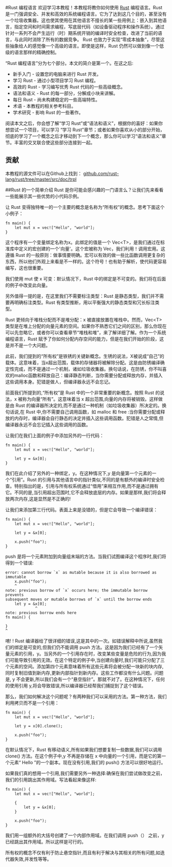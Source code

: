 #Rust 编程语言
欢迎学习本教程！本教程将教你如何使用 [Rust](http://www.rust-lang.org/) 编程语言。Rust 是一门强调安全、并发和高效的系统编程语言。它为了达到这几个目的，甚至没有一个垃圾收集器。这也使其使用在其他语言不擅长的某一些用例上：嵌入到其他语言，指定空间和时间需求编程，写底层代码（如设备驱动程序和操作系统）。通过针对一系列不会产生运行（时）期系统开销的编译时安全检查，改进了当前的语言，与此同时消除了所有的数据竞争。 Rust 也致力于实现“零成本抽象”，尽管这些抽象给人的感觉像一个高级的语言。即使是这样，Rust 仍然可以做到像一个低级的语言那样的精确控制。

“Rust 编程语言”分为七个部分。本文的简介是第一个。在这之后:


- 新手入门 - 设置您的电脑来进行 Rust 开发。
- 学习 Rust - 通过小型项目学习 Rust 编程。
- 高效的 Rust - 学习编写优秀 Rust 代码的一些高级概念。
- 语法和语义 - Rust 的每一部分，分解成小块来讲解。
- 每日 Rust - 尚未构建稳定的一些高端特性。
- 术语 - 本教程的相关参考科目。
- 学术研究 - 影响 Rust 的一些著作。

阅读本文之后，你会想了解“学习 Rust”或“语法和语义”，根据你的喜好：如果你想尝试一个项目，可以学习 “学习 Rust”章节；或者如果你喜欢从小的部分开始，彻底的学习了一个概念之后才移动到下一个概念，那么你可以学习“语法和语义”章节。丰富的交叉联合使这些部分连接到一起。


## 贡献
本教程的源文件可以在Github上找到：
[github.com/rust-lang/rust/tree/master/src/doc/trpl](github.com/rust-lang/rust/tree/master/src/doc/trpl)

##Rust 的一个简单介绍
Rust 是你可能会感兴趣的一门语言么？让我们先来看看一些能展示其一些优势的小代码示例。

让 Rust 变得独特唯一的一个主要的概念是名称为“所有权”的概念。思考下面这个小例子：

    fn main() {
        let mut x = vec!["Hello", "world"];
    }



这个程序有一个变量绑定名称为x。此绑定的值是一个 Vec<T\>，是我们通过在标准库中定义的宏创建的一个'向量'。这个宏被称为 Vec，我们利用！调用宏用。这遵循 Rust 的一般原则：做事情要明确。宏可以有效的做一些比函数调用更复杂的东西，所以他们外观上来看是不一样的。这个符号！也有助于解析，使代码更容易编写，这也很重要。

我们使用 mut 使 x 可变：默认情况下，Rust 中的绑定是不可变的。我们将在后面的例子中改变此向量。

另外值得一提的是，在这里我们不需要标注类型：Rust 是静态类型，我们并不需要再明确标注类型。Rust 有类型推断，用以平衡强大的静态类型和冗长标注类型。

Rust 更倾向于堆栈分配而不是堆分配：x 被直接放置在堆栈中。然而，Vec<T\> 类型是在堆上分配的向量元素的空间。如果你不熟悉它们之间的区别，那么你现在可以先忽略它，或者你可以查看章节“堆栈和堆”，来了解详细了解。作为一个系统编程语言，Rust 赋予了你如何分配内存空间的能力，但是在我们开始的阶段，这是并不是一个大问题。


此前，我们提到的“所有权”是铁锈的关键新概念。生锈的说法，X被说成“自己”的载体。这意味着，当x超出范围，载体的存储器将被解除分配。这是由防锈编译确定性完成，而不是通过一个机制，诸如垃圾收集器。换句话说，在防锈，你不叫喜欢的malloc函数和释放自己：编译静态判断，当你需要分配或释放内存，并插入这些调用本身。犯错是做人，但编译器永远不会忘记。

前面我们所提到的,“所有权”是 Rust 中的一个非常重要的新概念。按照 Rust 的说法，x 被称为向量“所有”。这意味着当 x 超出范围,向量的内存将被销毁。这样做是由 Rust 的编译器所决定的,而不是通过一种机制（如垃圾收集器）所决定的。换句话说,在 Rust 中,你不需要自己调用函数，如  malloc 和 free :当你需要分配或释放的内存时，编译器会自行静态的决定并插入这些调用函数。犯错是人之常情,但编译器永远不会忘记插入这些调用的函数。

让我们在我们上面的例子中添加另外的一行代码：

	fn main() {
	    let mut x = vec!["Hello", "world"];
	
	    let y = &x[0];
	}

我们在此介绍了另外的一种绑定，y。在这种情况下,y 是向量第一个元素的一个“引用”。Rust 的引用与其他语言中的指针类似,不同的是有额外的编译时安全检查。特别指出的是，引用与所有权系统通过“借用”来相互作用,而不是通过拥有它。不同的是,当引用超出范围时,它不会释放底层的内存。如果是那样,我们将会释放两次内存,这是显然是不正确的!

让我们来添加第三行代码。表面上来是没错的，但是它会导致一个编译错误：

	fn main() {
	    let mut x = vec!["Hello", "world"];
	
	    let y = &x[0];
	
	    x.push("foo");
	}

push 是将一个元素附加到向量组末端的方法。当我们试图编译这个程序时,我们将得到一个错误:

	error: cannot borrow `x` as mutable because it is also borrowed as immutable
	    x.push("foo");
	    ^
	note: previous borrow of `x` occurs here; the immutable borrow prevents
	subsequent moves or mutable borrows of `x` until the borrow ends
	    let y = &x[0];
	             ^
	note: previous borrow ends here
	fn main() {
	
	}
	^

唷! ! Rust 编译器给了很详细的错误,这是其中的一次。如错误解释中所说,虽然我们的绑定是可变的,但我们仍不能调用 push 方法。这是因为我们已经有了一个矢量元素的引用，y。当另外的一个引用存在时，改变某些变量是危险的行为,因为我们可能导致引用的无效。在这个特定的例子中,当创建向量时,我们可能只分配了三个元素的空间。添加第四个元素意味着所有这些元素将会被分配一块新的块内存,同时复制旧值到新内存,更新内部指针到新内存。这些工作都没有什么问题。问题是, y 不会更新,所以我们会有一个“悬空指针”。那就不对了。在这种情况下，任何的使用引用 y,将会导致错误,所以编译器已经帮我们捕捉到了这个错误。

那么，我们如何解决这个问题呢？有两种我们可以采用的方法。第一种方法，我们利用拷贝而不是一个引用：


	fn main() {
	    let mut x = vec!["Hello", "world"];
	
	    let y = x[0].clone();
	
	    x.push("foo");
	}

在默认情况下，Rust 有移动语义,所有如果我们想要复制一些数据,我们可以调用 clone() 方法。在这个例子中,y 不再是存储在 x 中向量的一个引用，而是它的第一个元素“ Hello ”的一个副本。现在没有引用,我们的 push() 方法可以很好地运行。

如果我们真的想用一个引用,我们需要另外一种选择:确保在我们尝试做改变之前，我们的引用跳出其作用域。写法看起来像这样:
	
	fn main() {
	    let mut x = vec!["Hello", "world"];
	
	    {
	        let y = &x[0];
	    }
	
	    x.push("foo");
	}

我们用一组额外的大括号创建了一个内部作用域。在我们调用 push（） 之前，y 已经跳出其作用域。所以这样是可行的。

所有权的概念不仅有利于防止悬空指针,而且有利于解决与其相关的所有问题,如迭代器失效,并发性等等。


